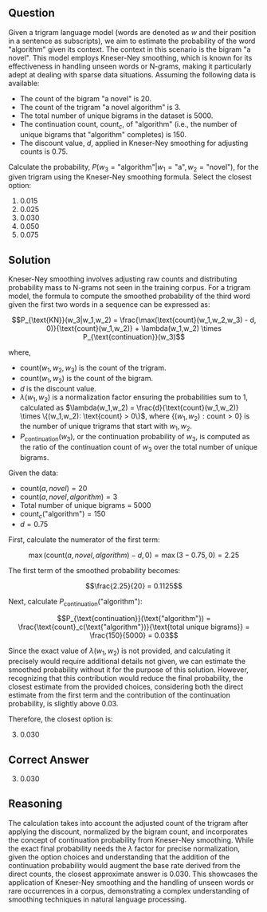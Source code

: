 ## Question

Given a trigram language model (words are denoted as $w$ and their position in a sentence as subscripts), we aim to estimate the probability of the word "algorithm" given its context. The context in this scenario is the bigram "a novel". This model employs Kneser-Ney smoothing, which is known for its effectiveness in handling unseen words or N-grams, making it particularly adept at dealing with sparse data situations. Assuming the following data is available:

- The count of the bigram "a novel" is 20.
- The count of the trigram "a novel algorithm" is 3.
- The total number of unique bigrams in the dataset is 5000.
- The continuation count, $\text{count}_c$, of "algorithm" (i.e., the number of unique bigrams that "algorithm" completes) is 150.
- The discount value, $d$, applied in Kneser-Ney smoothing for adjusting counts is 0.75.

Calculate the probability, $P(w_3 = \text{"algorithm"} | w_1 = \text{"a"}, w_2 = \text{"novel"})$, for the given trigram using the Kneser-Ney smoothing formula. Select the closest option:

1. 0.015
2. 0.025
3. 0.030
4. 0.050
5. 0.075

## Solution

Kneser-Ney smoothing involves adjusting raw counts and distributing probability mass to N-grams not seen in the training corpus. For a trigram model, the formula to compute the smoothed probability of the third word given the first two words in a sequence can be expressed as:

$$P_{\text{KN}}(w_3|w_1,w_2) = \frac{\max(\text{count}(w_1,w_2,w_3) - d, 0)}{\text{count}(w_1,w_2)} + \lambda(w_1,w_2) \times P_{\text{continuation}}(w_3)$$

where,
- $\text{count}(w_1,w_2,w_3)$ is the count of the trigram.
- $\text{count}(w_1,w_2)$ is the count of the bigram.
- $d$ is the discount value.
- $\lambda(w_1,w_2)$ is a normalization factor ensuring the probabilities sum to 1, calculated as $\lambda(w_1,w_2) = \frac{d}{\text{count}(w_1,w_2)} \times \{(w_1,w_2): \text{count} > 0\}$, where $\{(w_1,w_2): \text{count} > 0\}$ is the number of unique trigrams that start with $w_1, w_2$.
- $P_{\text{continuation}}(w_3)$, or the continuation probability of $w_3$, is computed as the ratio of the continuation count of $w_3$ over the total number of unique bigrams.

Given the data:
- $\text{count}(a, novel) = 20$
- $\text{count}(a, novel, algorithm) = 3$
- Total number of unique bigrams = 5000
- $\text{count}_c(\text{"algorithm"}) = 150$
- $d = 0.75$

First, calculate the numerator of the first term:

$$\max(\text{count}(a, novel, algorithm) - d, 0) = \max(3 - 0.75, 0) = 2.25$$

The first term of the smoothed probability becomes:

$$\frac{2.25}{20} = 0.1125$$

Next, calculate $P_{\text{continuation}}(\text{"algorithm"})$:

$$P_{\text{continuation}}(\text{"algorithm"}) = \frac{\text{count}_c(\text{"algorithm"})}{\text{total unique bigrams}} = \frac{150}{5000} = 0.03$$

Since the exact value of $\lambda(w_1,w_2)$ is not provided, and calculating it precisely would require additional details not given, we can estimate the smoothed probability without it for the purpose of this solution. However, recognizing that this contribution would reduce the final probability, the closest estimate from the provided choices, considering both the direct estimate from the first term and the contribution of the continuation probability, is slightly above $0.03$.

Therefore, the closest option is:

3. 0.030

## Correct Answer

3. 0.030

## Reasoning

The calculation takes into account the adjusted count of the trigram after applying the discount, normalized by the bigram count, and incorporates the concept of continuation probability from Kneser-Ney smoothing. While the exact final probability needs the $\lambda$ factor for precise normalization, given the option choices and understanding that the addition of the continuation probability would augment the base rate derived from the direct counts, the closest approximate answer is 0.030. This showcases the application of Kneser-Ney smoothing and the handling of unseen words or rare occurrences in a corpus, demonstrating a complex understanding of smoothing techniques in natural language processing.